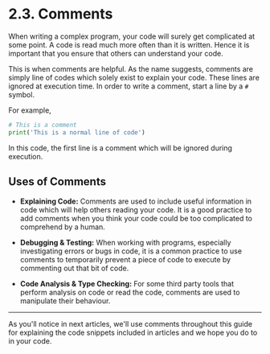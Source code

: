 # 2.3. Comments
When writing a complex program, your code will surely get complicated at some point. A
code is read much more often than it is written. Hence it is important that you ensure
that others can understand your code.

This is when comments are helpful. As the name suggests, comments are simply line of
codes which solely exist to explain your code. These lines are ignored at execution
time. In order to write a comment, start a line by a `#` symbol.

For example,

```py
# This is a comment
print('This is a normal line of code')
```

In this code, the first line is a comment which will be ignored during execution.

## Uses of Comments

- **Explaining Code:** Comments are used to include useful information in code which will help 
others reading your code. It is a good practice to add comments when you think your code 
could be too complicated to comprehend by a human.

- **Debugging & Testing:** When working with programs, especially investigating errors or bugs in 
code, it is a common practice to use comments to temporarily prevent a piece of code to execute by 
commenting out that bit of code.

- **Code Analysis & Type Checking:** For some third party tools that perform analysis on code
or read the code, comments are used to manipulate their behaviour.


----

As you'll notice in next articles, we'll use comments throughout this guide for
explaining the code snippets included in articles and we hope you do to in your code.

